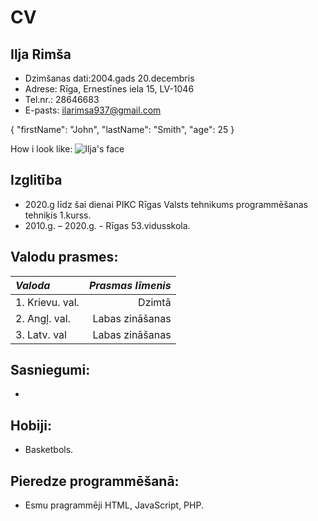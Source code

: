 # CV

## Ilja Rimša

* Dzimšanas dati:2004.gads 20.decembris
* Adrese: Rīga, Ernestīnes iela 15, LV-1046
* Tel.nr.: 28646683
* E-pasts: ilarimsa937@gmail.com

{
  "firstName": "John",
  "lastName": "Smith",
  "age": 25
}

How i look like: ![Ilja's face](https://sun9-40.userapi.com/impf/twcUQ96321j4scfvww1hInMmA0i5f0WJbYKdDg/2ev0Vtwcm28.jpg?size=300x300&quality=96&proxy=1&sign=30621c0061cd0d7c5a20edd5fd60ee38&type=album)

## Izglitība

* 2020.g līdz šai dienai PIKC Rīgas Valsts tehnikums programmēšanas tehniķis 1.kurss. 
* 2010.g. – 2020.g. - Rīgas 53.vidusskola.


## Valodu prasmes:

|***Valoda***    | ***Prasmas līmenis***|
|:---            |                  ---:|
|1. Krievu. val. |       Dzimtā         |
|2. Angļ. val.   | Labas zināšanas      |
|3. Latv. val    | Labas zināšanas      |

## Sasniegumi:

* 

## Hobiji:

* Basketbols.

## Pieredze programmēšanā:

* Esmu pragrammēji HTML, JavaScript, PHP.
